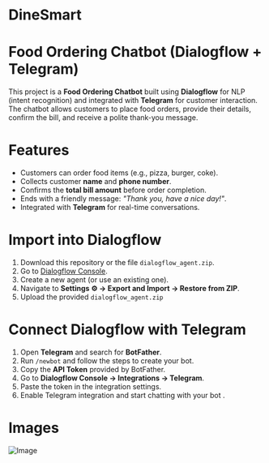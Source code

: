 # DineSmart
# Food Ordering Chatbot (Dialogflow + Telegram)
This project is a **Food Ordering Chatbot** built using **Dialogflow** for NLP (intent recognition) and integrated with **Telegram** for customer interaction.  
The chatbot allows customers to place food orders, provide their details, confirm the bill, and receive a polite thank-you message.  

# Features
- Customers can order food items (e.g., pizza, burger, coke).
- Collects customer **name** and **phone number**.
- Confirms the **total bill amount** before order completion.
- Ends with a friendly message: *"Thank you, have a nice day!"*.
- Integrated with **Telegram** for real-time conversations.

# Import into Dialogflow
1. Download this repository or the file `dialogflow_agent.zip`.
2. Go to [Dialogflow Console](https://dialogflow.cloud.google.com/).
3. Create a new agent (or use an existing one).
4. Navigate to **Settings ⚙️ → Export and Import → Restore from ZIP**.
5. Upload the provided `dialogflow_agent.zip`

# Connect Dialogflow with Telegram
1. Open **Telegram** and search for **BotFather**.
2. Run `/newbot` and follow the steps to create your bot.
3. Copy the **API Token** provided by BotFather.
4. Go to **Dialogflow Console → Integrations → Telegram**.
5. Paste the token in the integration settings.
6. Enable Telegram integration and start chatting with your bot .

# Images
![Image](https://github.com/user-attachments/assets/66d9fc76-50ee-4ae7-a620-93ea0c9537f4) 

